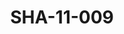 ---
pid: SHA-11-009
title: SHA-11-009
language: ar
original_label: 
rights: شرحبيل احمد
location_of_original: شرحبيل احمد
photographer_or_studio: جورق كوبلير
scanned_from: photograph 10.8 by 14.9
_date: '1966'
location: اثيوبيا، اديس ابابا
description: هايلي سيلاسي في جمهور
additional_notes: 
permission_display: 'yes'
on_server: 'no'
on_website: 'no'
permalink: /photopages/ar/SHA-11-009
layout: photo-page
---